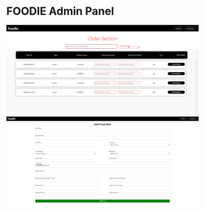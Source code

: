 # FOODIE Admin Panel

<img src="./public/mainpage.png" style="width:100%;height:500">
<br />
<img src="./public/addfood.png" style="width:100%;height:500">